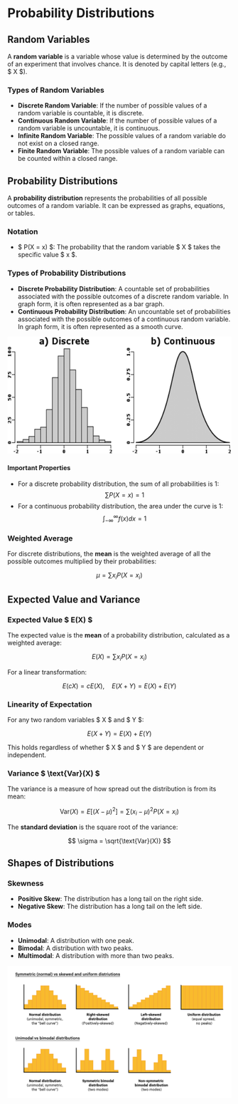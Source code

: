 # Probability Distributions

## Random Variables

A **random variable** is a variable whose value is determined by the outcome of an experiment that involves chance. It is denoted by capital letters (e.g., $ X $).

### Types of Random Variables

- **Discrete Random Variable**: If the number of possible values of a random variable is countable, it is discrete.
- **Continuous Random Variable**: If the number of possible values of a random variable is uncountable, it is continuous.
- **Infinite Random Variable**: The possible values of a random variable do not exist on a closed range.
- **Finite Random Variable**: The possible values of a random variable can be counted within a closed range.

## Probability Distributions

A **probability distribution** represents the probabilities of all possible outcomes of a random variable. It can be expressed as graphs, equations, or tables.

### Notation

- $ P(X = x) $: The probability that the random variable $ X $ takes the specific value $ x $.

### Types of Probability Distributions

- **Discrete Probability Distribution**: A countable set of probabilities associated with the possible outcomes of a discrete random variable. In graph form, it is often represented as a bar graph.
- **Continuous Probability Distribution**: An uncountable set of probabilities associated with the possible outcomes of a continuous random variable. In graph form, it is often represented as a smooth curve.

![discrete_cont](./assets/discrete_vs_continuous.png)

#### Important Properties

- For a discrete probability distribution, the sum of all probabilities is 1:
  $$
  \sum P(X = x) = 1
  $$
- For a continuous probability distribution, the area under the curve is 1:
  $$
  \int_{-\infty}^{\infty} f(x) dx = 1
  $$

### Weighted Average

For discrete distributions, the **mean** is the weighted average of all the possible outcomes multiplied by their probabilities:

$$
\mu = \sum x_i P(X = x_i)
$$

## Expected Value and Variance

### Expected Value $ E(X) $

The expected value is the **mean** of a probability distribution, calculated as a weighted average:

$$
E(X) = \sum x_i P(X = x_i)
$$

For a linear transformation:

$$
E(cX) = cE(X), \quad E(X + Y) = E(X) + E(Y)
$$

### Linearity of Expectation

For any two random variables $ X $ and $ Y $:

$$
E(X + Y) = E(X) + E(Y)
$$

This holds regardless of whether $ X $ and $ Y $ are dependent or independent.

### Variance $ \text{Var}(X) $

The variance is a measure of how spread out the distribution is from its mean:

$$
\text{Var}(X) = E\left[(X - \mu)^2\right] = \sum (x_i - \mu)^2 P(X = x_i)
$$

The **standard deviation** is the square root of the variance:

$$
\sigma = \sqrt{\text{Var}(X)}
$$

## Shapes of Distributions

### Skewness

- **Positive Skew**: The distribution has a long tail on the right side.
- **Negative Skew**: The distribution has a long tail on the left side.

### Modes

- **Unimodal**: A distribution with one peak.
- **Bimodal**: A distribution with two peaks.
- **Multimodal**: A distribution with more than two peaks.

![distributions](./assets/distributions.png)

